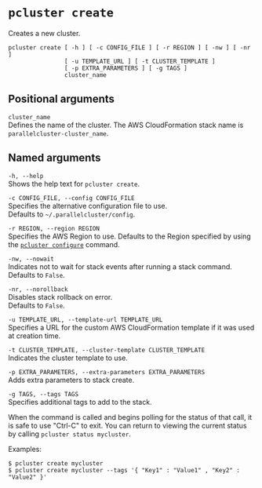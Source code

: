 # `pcluster create`<a name="pluster.create"></a>

Creates a new cluster\.

```
pcluster create [ -h ] [ -c CONFIG_FILE ] [ -r REGION ] [ -nw ] [ -nr ]
                [ -u TEMPLATE_URL ] [ -t CLUSTER_TEMPLATE ]
                [ -p EXTRA_PARAMETERS ] [ -g TAGS ]
                cluster_name
```

## Positional arguments<a name="pluster.create.arg"></a>

`cluster_name`  
Defines the name of the cluster\. The AWS CloudFormation stack name is `parallelcluster-cluster_name`\.

## Named arguments<a name="pluster.create.namedarg"></a>

`-h, --help`  
Shows the help text for `pcluster create`\.

`-c CONFIG_FILE, --config CONFIG_FILE`  
Specifies the alternative configuration file to use\.  
Defaults to `~/.parallelcluster/config`\.

`-r REGION, --region REGION`  
Specifies the AWS Region to use\. Defaults to the Region specified by using the [`pcluster configure`](pcluster.configure.md) command\.

`-nw, --nowait`  
Indicates not to wait for stack events after running a stack command\.  
Defaults to `False`\.

`-nr, --norollback`  
Disables stack rollback on error\.  
Defaults to `False`\.

`-u TEMPLATE_URL, --template-url TEMPLATE_URL`  
Specifies a URL for the custom AWS CloudFormation template if it was used at creation time\.

`-t CLUSTER_TEMPLATE, --cluster-template CLUSTER_TEMPLATE`  
Indicates the cluster template to use\.

`-p EXTRA_PARAMETERS, --extra-parameters EXTRA_PARAMETERS`  
Adds extra parameters to stack create\.

`-g TAGS, --tags TAGS`  
Specifies additional tags to add to the stack\.

When the command is called and begins polling for the status of that call, it is safe to use "Ctrl\-C" to exit\. You can return to viewing the current status by calling `pcluster status mycluster`\.

Examples:

```
$ pcluster create mycluster
$ pcluster create mycluster --tags '{ "Key1" : "Value1" , "Key2" : "Value2" }'
```
